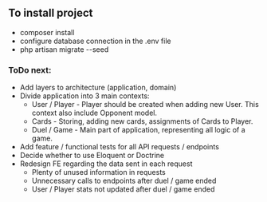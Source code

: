 ## To install project

- composer install
- configure database connection in the .env file
- php artisan migrate --seed

### ToDo next:
- Add layers to architecture (application, domain)
- Divide application into 3 main contexts:
  - User / Player - Player should be created when adding new User. This context also include Opponent model.
  - Cards - Storing, adding new cards, assignments of Cards to Player.
  - Duel / Game - Main part of application, representing all logic of a game.
- Add feature / functional tests for all API requests / endpoints
- Decide whether to use Eloquent or Doctrine
- Redesign FE regarding the data sent in each request
  - Plenty of unused information in requests
  - Unnecessary calls to endpoints after duel / game ended
  - User / Player stats not updated after duel / game ended
